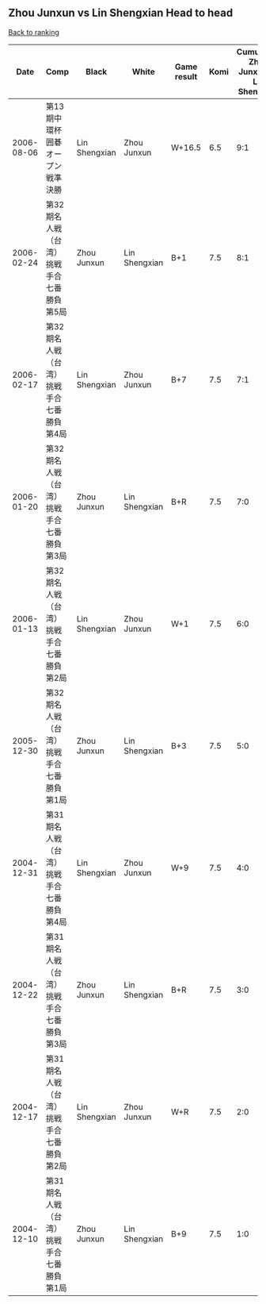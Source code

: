 ## Zhou Junxun vs Lin Shengxian Head to head

[Back to ranking](../../index.md)




| **Date** | **Comp** | **Black** | **White** | **Game result** | **Komi** | **Cumulative Zhou Junxun vs Lin Shengxian** | **Zhou Junxun streak** | **Lin Shengxian streak** | 
| --- | --- | --- | --- | --- | --- | --- | --- | --- |
| 2006-08-06 | 第13期中環杯囲碁オープン戦準決勝 | Lin Shengxian | Zhou Junxun | W+16.5 | 6.5 | 9:1 | 2 | 0 | 
| 2006-02-24 | 第32期名人戦（台湾）挑戦手合七番勝負第5局 | Zhou Junxun | Lin Shengxian | B+1 | 7.5 | 8:1 | 1 | 0 | 
| 2006-02-17 | 第32期名人戦（台湾）挑戦手合七番勝負第4局 | Lin Shengxian | Zhou Junxun | B+7 | 7.5 | 7:1 | 0 | 1 | 
| 2006-01-20 | 第32期名人戦（台湾）挑戦手合七番勝負第3局 | Zhou Junxun | Lin Shengxian | B+R | 7.5 | 7:0 | 7 | 0 | 
| 2006-01-13 | 第32期名人戦（台湾）挑戦手合七番勝負第2局 | Lin Shengxian | Zhou Junxun | W+1 | 7.5 | 6:0 | 6 | 0 | 
| 2005-12-30 | 第32期名人戦（台湾）挑戦手合七番勝負第1局 | Zhou Junxun | Lin Shengxian | B+3 | 7.5 | 5:0 | 5 | 0 | 
| 2004-12-31 | 第31期名人戦（台湾）挑戦手合七番勝負第4局 | Lin Shengxian | Zhou Junxun | W+9 | 7.5 | 4:0 | 4 | 0 | 
| 2004-12-22 | 第31期名人戦（台湾）挑戦手合七番勝負第3局 | Zhou Junxun | Lin Shengxian | B+R | 7.5 | 3:0 | 3 | 0 | 
| 2004-12-17 | 第31期名人戦（台湾）挑戦手合七番勝負第2局 | Lin Shengxian | Zhou Junxun | W+R | 7.5 | 2:0 | 2 | 0 | 
| 2004-12-10 | 第31期名人戦（台湾）挑戦手合七番勝負第1局 | Zhou Junxun | Lin Shengxian | B+9 | 7.5 | 1:0 | 1 | 0 |




